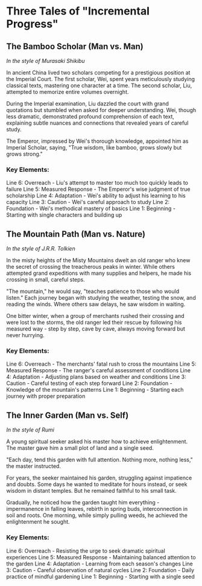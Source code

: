 # Three Tales of "Incremental Progress"

## The Bamboo Scholar (Man vs. Man)
*In the style of Murasaki Shikibu*

In ancient China lived two scholars competing for a prestigious position at the Imperial Court. The first scholar, Wei, spent years meticulously studying classical texts, mastering one character at a time. The second scholar, Liu, attempted to memorize entire volumes overnight.

During the Imperial examination, Liu dazzled the court with grand quotations but stumbled when asked for deeper understanding. Wei, though less dramatic, demonstrated profound comprehension of each text, explaining subtle nuances and connections that revealed years of careful study.

The Emperor, impressed by Wei's thorough knowledge, appointed him as Imperial Scholar, saying, "True wisdom, like bamboo, grows slowly but grows strong."

### Key Elements:
Line 6: Overreach - Liu's attempt to master too much too quickly leads to failure
Line 5: Measured Response - The Emperor's wise judgment of true scholarship
Line 4: Adaptation - Wei's ability to adjust his learning to his capacity
Line 3: Caution - Wei's careful approach to study
Line 2: Foundation - Wei's methodical mastery of basics
Line 1: Beginning - Starting with single characters and building up

## The Mountain Path (Man vs. Nature)
*In the style of J.R.R. Tolkien*

In the misty heights of the Misty Mountains dwelt an old ranger who knew the secret of crossing the treacherous peaks in winter. While others attempted grand expeditions with many supplies and helpers, he made his crossing in small, careful steps.

"The mountain," he would say, "teaches patience to those who would listen." Each journey began with studying the weather, testing the snow, and reading the winds. Where others saw delays, he saw wisdom in waiting.

One bitter winter, when a group of merchants rushed their crossing and were lost to the storms, the old ranger led their rescue by following his measured way - step by step, cave by cave, always moving forward but never hurrying.

### Key Elements:
Line 6: Overreach - The merchants' fatal rush to cross the mountains
Line 5: Measured Response - The ranger's careful assessment of conditions
Line 4: Adaptation - Adjusting plans based on weather and conditions
Line 3: Caution - Careful testing of each step forward
Line 2: Foundation - Knowledge of the mountain's patterns
Line 1: Beginning - Starting each journey with proper preparation

## The Inner Garden (Man vs. Self)
*In the style of Rumi*

A young spiritual seeker asked his master how to achieve enlightenment. The master gave him a small plot of land and a single seed.

"Each day, tend this garden with full attention. Nothing more, nothing less," the master instructed.

For years, the seeker maintained his garden, struggling against impatience and doubts. Some days he wanted to meditate for hours instead, or seek wisdom in distant temples. But he remained faithful to his small task.

Gradually, he noticed how the garden taught him everything - impermanence in falling leaves, rebirth in spring buds, interconnection in soil and roots. One morning, while simply pulling weeds, he achieved the enlightenment he sought.

### Key Elements:
Line 6: Overreach - Resisting the urge to seek dramatic spiritual experiences
Line 5: Measured Response - Maintaining balanced attention to the garden
Line 4: Adaptation - Learning from each season's changes
Line 3: Caution - Careful observation of natural cycles
Line 2: Foundation - Daily practice of mindful gardening
Line 1: Beginning - Starting with a single seed